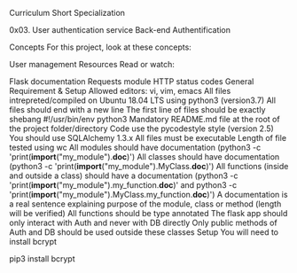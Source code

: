 Curriculum
Short Specialization

0x03. User authentication service
Back-end Authentification

Concepts
For this project, look at these concepts:

User management
Resources
Read or watch:

Flask documentation
Requests module
HTTP status codes
General Requirement & Setup
Allowed editors: vi, vim, emacs
All files intrepreted/compiled on Ubuntu 18.04 LTS using python3 (version3.7)
All files should end with a new line
The first line of files should be exactly shebang #!/usr/bin/env python3
Mandatory README.md file at the root of the project folder/directory
Code use the pycodestyle style (version 2.5)
You should use SQLAlchemy 1.3.x
All files must be executable
Length of file tested using wc
All modules should have documentation (python3 -c 'print(__import__("my_module").__doc__)')
All classes should have documentation (python3 -c 'print(__import__("my_module").MyClass.__doc__)')
All functions (inside and outside a class) should have a documentation (python3 -c 'print(__import__("my_module").my_function.__doc__)' and python3 -c 'print(__import__("my_module").MyClass.my_function.__doc__)')
A documentation is a real sentence explaining purpose of the module, class or method (length will be verified)
All functions should be type annotated
The flask app should only interact with Auth and never with DB directly
Only public methods of Auth and DB should be used outside these classes
Setup
You will need to install bcrypt

pip3 install bcrypt
